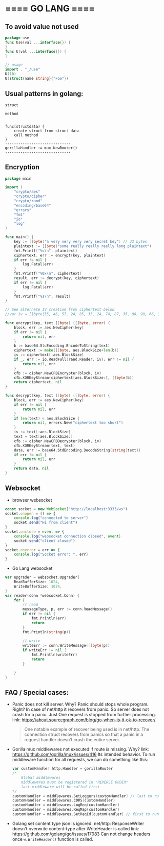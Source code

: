 # ==== GO LANG ====


## To avoid value not used
```go
package use
func Use(val ...interface{}) {
}
func U(val ...interface{}) {
}
```
```go
// usage
import . "_/use"
U(10)
U(struct{name string}{"Foo"})
```



## Usual patterns in golang:

```
struct

method


func(structdata) {
    create struct from struct data
    call method
}
------------------------------
gorillaHandler := mux.NewRouter()
------------------------------
```

## Encryption

```go
package main

import (
	"crypto/aes"
	"crypto/cipher"
	"crypto/rand"
	"encoding/base64"
	"errors"
	"fmt"
	"io"
	"log"
)

func main() {
	key := []byte("a very very very very secret key") // 32 bytes
	plaintext := []byte("some really really really long plaintext")
	fmt.Printf("%s\n", plaintext)
	ciphertext, err := encrypt(key, plaintext)
	if err != nil {
		log.Fatal(err)
	}
	fmt.Printf("%0x\n", ciphertext)
	result, err := decrypt(key, ciphertext)
	if err != nil {
		log.Fatal(err)
	}
	fmt.Printf("%s\n", result)
}

// See alternate IV creation from ciphertext below
//var iv = []byte{35, 46, 57, 24, 85, 35, 24, 74, 87, 35, 88, 98, 66, 32, 14, 05}

func encrypt(key, text []byte) ([]byte, error) {
	block, err := aes.NewCipher(key)
	if err != nil {
		return nil, err
	}
	b := base64.StdEncoding.EncodeToString(text)
	ciphertext := make([]byte, aes.BlockSize+len(b))
	iv := ciphertext[:aes.BlockSize]
	if _, err := io.ReadFull(rand.Reader, iv); err != nil {
		return nil, err
	}
	cfb := cipher.NewCFBEncrypter(block, iv)
	cfb.XORKeyStream(ciphertext[aes.BlockSize:], []byte(b))
	return ciphertext, nil
}

func decrypt(key, text []byte) ([]byte, error) {
	block, err := aes.NewCipher(key)
	if err != nil {
		return nil, err
	}
	if len(text) < aes.BlockSize {
		return nil, errors.New("ciphertext too short")
	}
	iv := text[:aes.BlockSize]
	text = text[aes.BlockSize:]
	cfb := cipher.NewCFBDecrypter(block, iv)
	cfb.XORKeyStream(text, text)
	data, err := base64.StdEncoding.DecodeString(string(text))
	if err != nil {
		return nil, err
	}
	return data, nil
}
```


## Websocket

- browser websocket
```js
const socket = new WebSocket("http://localhost:3333/ws")
socket.onopen = () => {
	console.log("connected to server")
	socket.send("Hi from client")
}
socket.onclose = event => {
	console.log("websocket connection closed", event)
	socket.send("client closed")
}
socket.onerror = err => {
	console.log("Socket error: ", err)
}
```
- Go Lang websocket
```go
var upgrader = websocket.Upgrader{
	ReadBufferSize: 1024,
	WriteBufferSize: 1024,
}
var reader(conn *websocket.Conn) {
	for {
		// read
		messageType, p, err := conn.ReadMessage()
		if err != nil {
			fmt.Println(err)
			return
		}
		fmt.Println(string(p))
		
		// write
		writeErr := conn.WriteMessage([]byte(p))
		if writeErr != nil {
			fmt.Println(writeErr)
			return
		}

	}
}
```


## FAQ / Special cases:

- Panic does not kill server. Why? Panic should stops whole program. Right?
	In case of net/http it recovers from panic. So server does not crash for a panic.
	Just One request is stopped from further processing.
	link: https://about.sourcegraph.com/blog/go-when-is-it-ok-to-recover/
	> One notable example of recover being used is in net/http. The connection struct recovers from panics so that a panic in a request handler doesn’t crash the entire server.

- Gorilla mux middlewares not executed if route is missing. Why?
	link: https://github.com/gorilla/mux/issues/416
	Its intended behavior.
	To run middleware function for all requests, we can do something like this:

	```go
	var customHandler http.Handler = gorillaRouter
	/*
		Global middlewares
		middlewares must be registered in "REVERSE ORDER"
		last middleware will be called first
	*/
	customHandler = middlewares.SetLoggers(customHandler) // last to run
	customHandler = middlewares.CORS(customHandler)
	customHandler = middlewares.LogReq(customHandler)
	customHandler = middlewares.ReqMap(customHandler)
	customHandler = middlewares.SetReqId(customHandler) // first to run 
	```

- Golang set content type json is ignored.
	net/http: ResponseWriter doesn't overwrite content-type after WriteHeader is called
	link: https://github.com/golang/go/issues/17083
	Can not change headers once `w.WriteHeader()` function is called.




